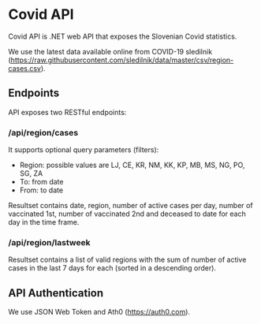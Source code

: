 # Covid API

Covid API is .NET web API that exposes the Slovenian Covid statistics.

We use the latest data available online from COVID-19 sledilnik (https://raw.githubusercontent.com/sledilnik/data/master/csv/region-cases.csv).

## Endpoints

API exposes two RESTful endpoints: 

### /api/region/cases
It supports optional query parameters (filters):
  * Region: possible values are LJ, CE, KR, NM, KK, KP, MB, MS, NG, PO, SG, ZA
  * To: from date
  * From: to date

Resultset contains date, region, number of active cases per day, number of vaccinated 1st, number of vaccinated 2nd and deceased to date for each day in the time frame.

### /api/region/lastweek
Resultset contains a list of valid regions with the sum of number of active cases in the last 7 days for each (sorted in a descending order). 


## API Authentication
We use JSON Web Token and Ath0 (https://auth0.com).

